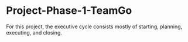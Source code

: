 # Project-Phase-1-TeamGo
For this project, the executive cycle consists mostly of starting, planning, executing, and closing.
